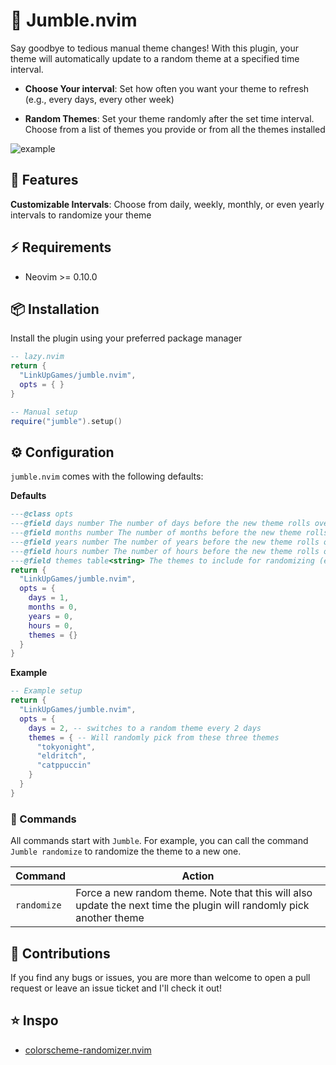 # 🔀 Jumble.nvim

Say goodbye to tedious manual theme changes! With this plugin, your theme will automatically update to a random theme at a specified time interval.

- **Choose Your interval**: Set how often you want your theme to refresh (e.g., every days, every other week)

- **Random Themes**: Set your theme randomly after the set time interval. Choose from a list of themes you provide or from all the themes installed

![example](https://github.com/user-attachments/assets/418c4550-4caf-462a-b145-c50a251f5d02)

## 🚀 Features
**Customizable Intervals**: Choose from daily, weekly, monthly, or even yearly intervals to randomize your theme

## ⚡ Requirements
- Neovim >= 0.10.0

## 📦 Installation
Install the plugin using your preferred package manager
```lua
-- lazy.nvim
return {
  "LinkUpGames/jumble.nvim",
  opts = { }
}
```

```lua
-- Manual setup
require("jumble").setup()
```

## ⚙️ Configuration
`jumble.nvim` comes with the following defaults:

**Defaults** 
```lua
---@class opts
---@field days number The number of days before the new theme rolls over
---@field months number The number of months before the new theme rolls over
---@field years number The number of years before the new theme rolls over
---@field hours number The number of hours before the new theme rolls over
---@field themes table<string> The themes to include for randomizing (empty will default to all themes)
return {
  "LinkUpGames/jumble.nvim",
  opts = {
    days = 1,
    months = 0,
    years = 0,
    hours = 0,
    themes = {}
  }
}
```

**Example** 
```lua
-- Example setup
return {
  "LinkUpGames/jumble.nvim",
  opts = {
    days = 2, -- switches to a random theme every 2 days
    themes = { -- Will randomly pick from these three themes
      "tokyonight",
      "eldritch",
      "catppuccin"
    }
  }
}
```

### 🤖 Commands
All commands start with `Jumble`. For example, you can call the command `Jumble randomize` to randomize the theme to a new one.

| Command | Action |
| --------------- | --------------- |
| `randomize` | Force a new random theme. Note that this will also update the next time the plugin will randomly pick another theme |


## 🤝 Contributions
If you find any bugs or issues, you are more than welcome to open a pull request or leave an issue ticket and I'll check it out!

## ⭐ Inspo
- [colorscheme-randomizer.nvim](https://github.com/jay-babu/colorscheme-randomizer.nvim) 
